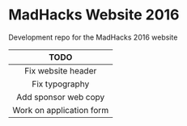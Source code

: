 # MadHacks Website 2016
Development repo for the MadHacks 2016 website

| TODO | 
|:-------:|
| Fix website header |
| Fix typography |
| Add sponsor web copy |
| Work on application form | 
